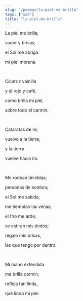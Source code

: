 ```yaml
---
slug: "/poemas/la-piel-me-brilla"
tags: ["sad"]
title: "la-piel-me-brilla"
---
```

La piel me brilla; 

sudor y brisas;

el Sol me abriga

mi piel morena.

&nbsp;

Cicatriz vainilla

y el rojo y café, 

cómo brilla mi piel, 

sobre todo el carmín.

&nbsp;

Cataratas de mí;

vuelvo a la tierra,

y la tierra

vuelve hacia mí.

&nbsp;

Me rodean tinieblas;

personas de sombra;

el Sol me saluda;

me tiemblan las venas;

el frío me arde;

se estiran mis dedos;

regalo mis brisas,

las que tengo por dentro.

&nbsp;

Mi mano extendida

me brilla carmín,

refleja tan linda,

qué linda mi piel.